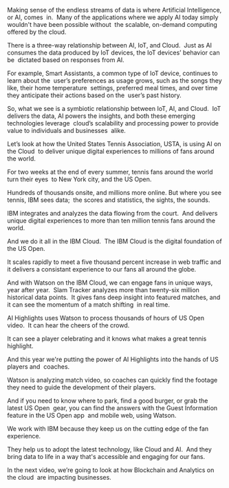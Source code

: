 Making sense of the endless streams of data is where Artificial Intelligence, or AI, comes 
in. 
Many of the applications where we apply AI today simply wouldn't have been possible without 
the scalable, on-demand computing offered by the cloud. 

There is a three-way relationship between AI, IoT, and Cloud. 
Just as AI consumes the data produced by IoT devices, the IoT devices’ behavior can be 
dictated based on responses from AI. 

For example, Smart Assistants, a common type of IoT device, continues to learn about the 
user’s preferences as usage grows, such as the songs they like, their home temperature 
settings, preferred meal times, and over time they anticipate their actions based on the 
user’s past history. 

So, what we see is a symbiotic relationship between IoT, AI, and Cloud. 
IoT delivers the data, AI powers the insights, and both these emerging technologies leverage 
cloud’s scalability and processing power to provide value to individuals and businesses 
alike. 

Let’s look at how the United States Tennis Association, USTA, is using AI on the Cloud 
to deliver unique digital experiences to millions of fans around the world. 

For two weeks at the end of every summer, tennis fans around the world turn their eyes 
to New York city, and the US Open. 

Hundreds of thousands onsite, and millions more online. But where you see tennis, IBM sees data; 
the scores and statistics, the sights, the sounds. 

IBM integrates and analyzes the data flowing from the court. 
And delivers unique digital experiences to more than ten million tennis fans around the 
world. 

And we do it all in the IBM Cloud. 
The IBM Cloud is the digital foundation of the US Open.

It scales rapidly to meet a five thousand percent increase in web traffic and it delivers a consistant experience to our fans all around the globe. 

And with Watson on the IBM Cloud, we can engage fans in unique ways, year after year. 
Slam Tracker analyzes more than twenty-six million historical data points. 
It gives fans deep insight into featured matches, and it can see the momentum of a match shifting 
in real time. 

AI Highlights uses Watson to process thousands of hours of US Open video. 
It can hear the cheers of the crowd. 

It can see a player celebrating and it knows what makes a great tennis highlight. 

And this year we're putting the power of AI Highlights into the hands of US players and 
coaches. 

Watson is analyzing match video, so coaches can quickly find the footage they need to guide the development of their players. 

And if you need to know where to park, find a good burger, or grab the latest US Open 
gear, you can find the answers with the Guest Information feature in the US Open app 
and mobile web, using Watson. 

We work with IBM because they keep us on the cutting edge of the fan experience. 

They help us to adopt the latest technology, like Cloud and AI. 
And they bring data to life in a way that's accessible and engaging for our fans. 

In the next video, we’re going to look at how Blockchain and Analytics on the cloud 
are impacting businesses.